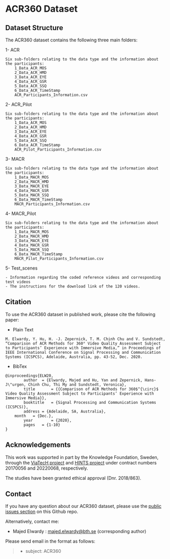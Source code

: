 # ACR360 Dataset


## Dataset Structure
The ACR360 dataset contains the following three main folders:


	
1- ACR

	Six sub-folders relating to the data type and the information about the participants:
		1_Data_ACR_MOS
		2_Data_ACR_HMD
		3_Data_ACR_EYE
		4_Data_ACR_GSR
		5_Data_ACR_SSQ
		6_Data_ACR_TimeStamp
		ACR_Participants_Information.csv

2- ACR_Pilot

	Six sub-folders relating to the data type and the information about the participants:
		1_Data_ACR_MOS
		2_Data_ACR_HMD
		3_Data_ACR_EYE
		4_Data_ACR_GSR
		5_Data_ACR_SSQ
		6_Data_ACR_TimeStamp
		ACR_Pilot_Participants_Information.csv
		
3- MACR

	Six sub-folders relating to the data type and the information about the participants:
		1_Data_MACR_MOS
		2_Data_MACR_HMD
		3_Data_MACR_EYE
		4_Data_MACR_GSR
		5_Data_MACR_SSQ
		6_Data_MACR_TimeStamp
		MACR_Participants_Information.csv

4- MACR_Pilot

	Six sub-folders relating to the data type and the information about the participants:
		1_Data_MACR_MOS
		2_Data_MACR_HMD
		3_Data_MACR_EYE
		4_Data_MACR_GSR
		5_Data_MACR_SSQ
		6_Data_MACR_TimeStamp
		MACR_Pilot_Participants_Information.csv

5- Test_scenes

	- Information regarding the coded reference videos and corresponding test videos
	- The instructions for the download link of the 120 videos.



## Citation
To use the ACR360 dataset in published work, please cite the following paper:

- Plain Text
```
M. Elwardy, Y. Hu, H. -J. Zepernick, T. M. Chinh Chu and V. Sundstedt, “Comparison of ACR Methods for 360° Video Quality Assessment Subject to Participants’ Experience with Immersive Media,” in Proceedings of IEEE International Conference on Signal Processing and Communication Systems (ICSPCS), Adelaide, Australia, pp. 43-52, Dec. 2020.

```

- BibTex
```
@inproceedings{ELW20,
    	author	= {Elwardy, Majed and Hu, Yan and Zepernick, Hans-J\"urgen, Chinh Chu, Thi My and Sundstedt, Veronica},
    	title		= {{Comparison of ACR Methods for 360$^{\circ}$ Video Quality Assessment Subject to Participants’ Experience with Immersive Media}},
    	booktitle	= {Signal Processing and Communication Systems (ICSPCS)},
    	address	= {Adelaide, SA, Australia},
	month	= {Dec.},
    	year		= {2020},
     	pages	= {1-10}
}
```



## Acknowledgements

This work was supported in part by the Knowledge Foundation, Sweden, through the [ViaTecH project](https://a.bth.se/viatech-synergy/) and [HINTS project](https://a.bth.se/hints/) under contract numbers 20170056 and 20220068, respectively. 

The studies have been granted ethical approval (Dnr. 2018/863).



## Contact
If you have any question about our ACR360 dataset, please use the [public issues section](https://github.com/MajedElwardy/ACR360/issues) on this Github repo. 

Alternatively, contact me:
- Majed Elwardy : majed.elwardy@bth.se (corresponding author)


Please send email in the format as follows:

> * subject: ACR360


